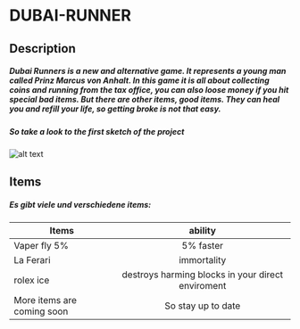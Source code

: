 # DUBAI-RUNNER

## Description

##### Dubai Runners is a new and alternative game. It represents a young man called *Prinz Marcus von Anhalt*. In this game it is all about collecting coins and running from the tax office, you can also loose money if you hit special bad items. But there are other items, good items. They can heal you and refill your life, so getting broke is not that easy.

##### So take a look to the first sketch of the project
![alt text][logo]

[logo]: https://raw.githubusercontent.com/reini-java/Dubai-Runner/master/skizze1.jpg "very minimal sketch"

## Items
##### Es gibt viele und verschiedene items:
| Items        |       ability           |
| ------------- |:----------------:|
| Vaper fly 5%    | 5% faster    |
| La Ferari      | immortality         |
| rolex ice    |  destroys harming blocks in your direct enviroment    |
| More items are coming soon           | So stay up to date |
